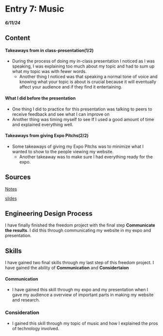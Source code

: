 # Entry 7: Music
##### 6/11/24

## Content

#### Takeaways from in class-presentation(1/2)
- During the process of doing my in-class presentation I noticed as I was speaking, I was explaining too much about my topic and had to sum up what my topic was with fewer words.
    * Another thing I noticed was that speaking a normal tone of voice and knowing what your topic is about is crucial because it will eventually affect your audience and if they find it entertaining.

#### What I did before the presentation
* One thing I did to practice for this presentation was talking to peers to receive feedback and see what I can improve on
* Another thing was timing myself to see If I used a good amount of time and explained everything well.

#### Takeaways from giving  Expo Pitchs(2/2)
* Some takeaways of giving my Expo Pitchs was to minimize what I wanted to show to the people viewing my website.
    * Another takeaway was to make sure I had everything ready for the  expo.

## Sources
[Notes](https://docs.google.com/document/d/1aZj_ohpDmgSNzO51zIxO1Ms5xADkHpGYEl8pN_CStrQ/edit)

[slides](https://docs.google.com/presentation/d/100YzPpphXXasqVGTasQmehLkIX9fJdgoro-OmqC4mAY/edit#slide=id.p)

## Engineering Design Process
I have finally finished the freedom project with the final step **Communicate the results**. I did this through communicating my website in my expo and presentation.
## Skills
I have gained two final skills through my last step of this freedom project. I have gained the ability of **Communication** and **Considertaion**

#### Communication
* I have gained this skill  through my expo and my presentation when I gave my audience a overview of  important parts in making my website and research.

### Consideration
* I gained this skill through my topic of music and how I explained the pros of technology involved.
